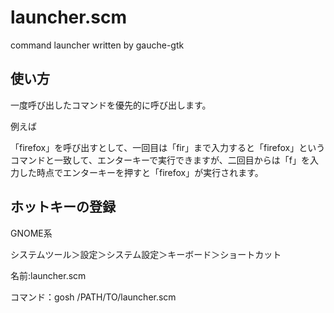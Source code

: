 # launcher.scm

command launcher written by gauche-gtk

## 使い方

一度呼び出したコマンドを優先的に呼び出します。

例えば

「firefox」を呼び出すとして、一回目は「fir」まで入力すると「firefox」というコマンドと一致して、エンターキーで実行できますが、二回目からは「f」を入力した時点でエンターキーを押すと「firefox」が実行されます。


## ホットキーの登録

GNOME系

システムツール＞設定＞システム設定＞キーボード＞ショートカット

名前:launcher.scm

コマンド：gosh /PATH/TO/launcher.scm


